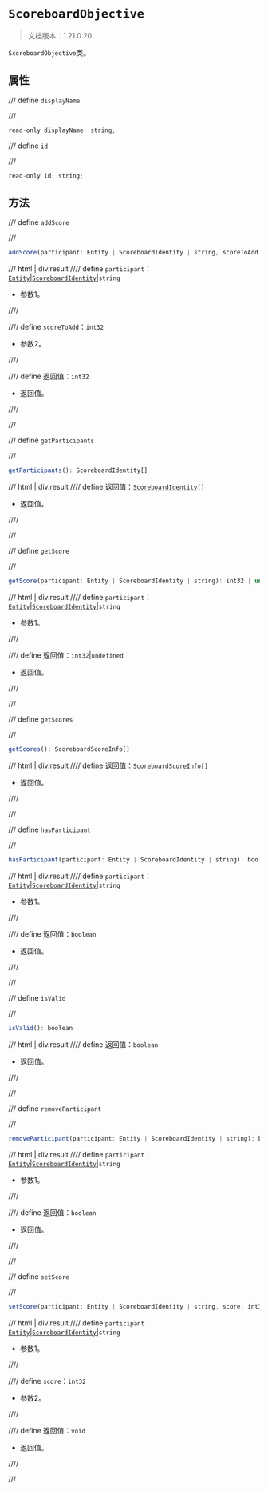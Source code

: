 # `ScoreboardObjective`

> 文档版本：1.21.0.20

`ScoreboardObjective`类。

## 属性

/// define
`displayName`


///

```js
read-only displayName: string;
```


/// define
`id`


///

```js
read-only id: string;
```


## 方法

/// define
`addScore`


///

```js
addScore(participant: Entity | ScoreboardIdentity | string, scoreToAdd: int32): int32
```

/// html | div.result
//// define
`participant`：[`Entity`](../entity.md)|[`ScoreboardIdentity`](../scoreboardidentity.md)|`string`

- 参数1。


////

//// define
`scoreToAdd`：`int32`

- 参数2。


////

//// define
返回值：`int32`

- 返回值。


////

///


/// define
`getParticipants`


///

```js
getParticipants(): ScoreboardIdentity[]
```

/// html | div.result
//// define
返回值：<code><a href="../scoreboardidentity.md">ScoreboardIdentity</a>[]</code>

- 返回值。


////

///


/// define
`getScore`


///

```js
getScore(participant: Entity | ScoreboardIdentity | string): int32 | undefined
```

/// html | div.result
//// define
`participant`：[`Entity`](../entity.md)|[`ScoreboardIdentity`](../scoreboardidentity.md)|`string`

- 参数1。


////

//// define
返回值：`int32`|`undefined`

- 返回值。


////

///


/// define
`getScores`


///

```js
getScores(): ScoreboardScoreInfo[]
```

/// html | div.result
//// define
返回值：<code><a href="../scoreboardscoreinfo.md">ScoreboardScoreInfo</a>[]</code>

- 返回值。


////

///


/// define
`hasParticipant`


///

```js
hasParticipant(participant: Entity | ScoreboardIdentity | string): boolean
```

/// html | div.result
//// define
`participant`：[`Entity`](../entity.md)|[`ScoreboardIdentity`](../scoreboardidentity.md)|`string`

- 参数1。


////

//// define
返回值：`boolean`

- 返回值。


////

///


/// define
`isValid`


///

```js
isValid(): boolean
```

/// html | div.result
//// define
返回值：`boolean`

- 返回值。


////

///


/// define
`removeParticipant`


///

```js
removeParticipant(participant: Entity | ScoreboardIdentity | string): boolean
```

/// html | div.result
//// define
`participant`：[`Entity`](../entity.md)|[`ScoreboardIdentity`](../scoreboardidentity.md)|`string`

- 参数1。


////

//// define
返回值：`boolean`

- 返回值。


////

///


/// define
`setScore`


///

```js
setScore(participant: Entity | ScoreboardIdentity | string, score: int32): void
```

/// html | div.result
//// define
`participant`：[`Entity`](../entity.md)|[`ScoreboardIdentity`](../scoreboardidentity.md)|`string`

- 参数1。


////

//// define
`score`：`int32`

- 参数2。


////

//// define
返回值：`void`

- 返回值。


////

///

